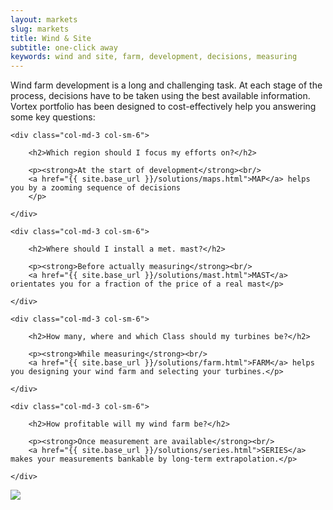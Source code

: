 ```yaml
---
layout: markets
slug: markets
title: Wind & Site
subtitle: one-click away
keywords: wind and site, farm, development, decisions, measuring
---
```


<p class="lead">Wind farm development is a long and challenging task. At each stage of the process, decisions have to be taken using the best available information. Vortex portfolio has been designed to cost-effectively help you answering some key questions:</p>

<div class="row">

	<div class="col-md-3 col-sm-6">

		<h2>Which region should I focus my efforts on?</h2>

		<p><strong>At the start of development</strong><br/>
		<a href="{{ site.base_url }}/solutions/maps.html">MAP</a> helps you by a zooming sequence of decisions
		</p>

	</div>

	<div class="col-md-3 col-sm-6">

		<h2>Where should I install a met. mast?</h2>

		<p><strong>Before actually measuring</strong><br/>
		<a href="{{ site.base_url }}/solutions/mast.html">MAST</a> orientates you for a fraction of the price of a real mast</p>

	</div>

	<div class="col-md-3 col-sm-6">

		<h2>How many, where and which Class should my turbines be?</h2>

		<p><strong>While measuring</strong><br/>
		<a href="{{ site.base_url }}/solutions/farm.html">FARM</a> helps you designing your wind farm and selecting your turbines.</p>

	</div>

	<div class="col-md-3 col-sm-6">

		<h2>How profitable will my wind farm be?</h2>

		<p><strong>Once measurement are available</strong><br/>
		<a href="{{ site.base_url }}/solutions/series.html">SERIES</a> makes your measurements bankable by long-term extrapolation.</p>

	</div>

</div>

<p class="text-center hidden-xs hidden-lg"><img src="{{ site.base_url }}/assets/img/vortex-markets-wind-farm-development.png"></p>

<div class="text-center hidden-xs hidden-sm hidden-md">
	<img id="Image-Maps_3201311160731402" src="{{ site.base_url }}/assets/img/vortex-markets-wind-farm-development.png" usemap="#Image-Maps_3201311160731402" border="0" alt="" />
	<map id="_Image-Maps_3201311160731402" name="Image-Maps_3201311160731402">
	<area shape="rect" coords="154,225,204,275" href="{{ site.base_url }}/solutions/maps.html" alt="MAPS" title="MAPS"    />
	<area shape="rect" coords="404,228,454,278" href="{{ site.base_url }}/solutions/mast.html" alt="MAST" title="MAST"    />
	<area shape="rect" coords="489,226,539,276" href="{{ site.base_url }}/solutions/farm.html" alt="FARM" title="FARM"    />
	<area shape="rect" coords="556,228,606,278" href="{{ site.base_url }}/solutions/series.html" alt="SERIES" title="SERIES"    />
	<area shape="rect" coords="813,226,863,276" href="{{ site.base_url }}/solutions/icing.html" alt="ICING" title="ICING"    />
	</map>
</div>